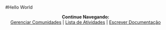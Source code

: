 #Hello World

<p align="center">
  <b>Continue Navegando:</b><br>
  <a href="https://pedrowagner.github.io/DevRel/Atividades/Comunidade">Gerenciar Comunidades</a> |
  <a href="https://pedrowagner.github.io/DevRel/Atividades">Lista de Atividades</a> |
  <a href="https://pedrowagner.github.io/DevRel/Atividades/Documentacao">Escrever Documentação</a>
</p>
